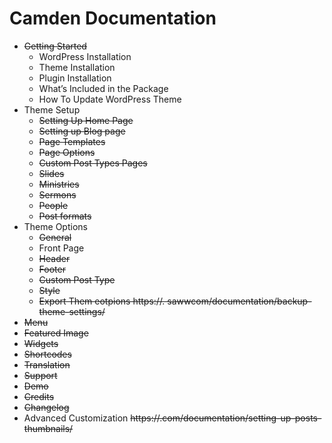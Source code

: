 # Camden Documentation 

- ~~Getting Started~~
    - WordPress Installation
    - Theme Installation
    - Plugin Installation
    - What’s Included in the Package
    - How To Update WordPress Theme
- Theme Setup
    - ~~Setting Up Home Page~~
    - ~~Setting up Blog page~~
    - ~~Page Templates~~
    - ~~Page Options~~
    - ~~Custom Post Types Pages~~
    - ~~Slides~~
    - ~~Ministries~~
    - ~~Sermons~~
    - ~~People~~ 
    - ~~Post formats~~
- Theme Options
    - ~~General~~
    - Front Page
    - ~~Header~~
    - ~~Footer~~
    - ~~Custom Post Type~~
    - ~~Style~~
    - ~~Export Them eotpions https://.  sawwcom/documentation/backup-theme-settings/~~
- ~~Menu~~
- ~~Featured Image~~
- ~~Widgets~~
- ~~Shortcodes~~
- ~~Translation~~
- ~~Support~~
- ~~Demo~~                 
- ~~Credits~~
- ~~Changelog~~
- Advanced Customization
~~https://.com/documentation/setting-up-posts-thumbnails/~~